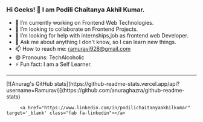 ### Hi Geeks! 👋 I am Podili Chaitanya Akhil Kumar.

<!--
**Ramuravi/Ramuravi** is a ✨ _special_ ✨ repository because its `README.md` (this file) appears on your GitHub profile.

Here are some ideas to get you started :
-->
- 🔭 I’m currently working on Frontend Web Technologies.
- 👯 I’m looking to collaborate on Frontend Projects.
- 🤔 I’m looking for help with internships,job as frontend web Developer.
- 💬 Ask me about anything I don't know, so I can learn new things.
- 📫 How to reach me: ramuravi928@gmail.com
- 😄 Pronouns: TechAlcoholic
- ⚡ Fun fact: I am a Self Learner.
 <hr>
  [![Anurag's GitHub stats](https://github-readme-stats.vercel.app/api?username=Ramuravi)](https://github.com/anuraghazra/github-readme-stats)
         
         <a href="https://www.linkedin.com/in/podilichaitanyaakhilkumar" target='_blank' class="fab fa-linkedin"></a>
<a href="https://github.com/podilichaitanyaakhilkumar" target='_blank' class="fab fa-github"></a>
                        <a href="https://codepen.io/podilichaitanyaakhilkumar" target='_blank' class="fab fa-codepen"></a>
                        <a href="https://stackoverflow.com/users/14310876/podili-chaitanya-akhil-kumar" target='_blank' class="fab fa-stack-overflow"></a>
                        <a href="https://www.hackerrank.com/pchakhilkumar" target='_blank' class="fab fa-hackerrank"></a>
                        <a href="mailto:pchakhilkumar1082001@gmail.com" target='_blank' class="fa fa-envelope"></a>
                        <a href="https://www.facebook.com/profile.php?id=100005247885101" target='_blank' class="fab fa-facebook"></a>
                        <a href="https://www.instagram.com/akhilkumarpch" target='_blank' class="fab fa-instagram"></a>
                        <a href="https://twitter.com/pchaakhilkumar" target='_blank' class="fab fa-twitter"></a>
                        <a href=" https://wa.me/919493931078 " target='_blank' class="fab fa-whatsapp"></a>
               
